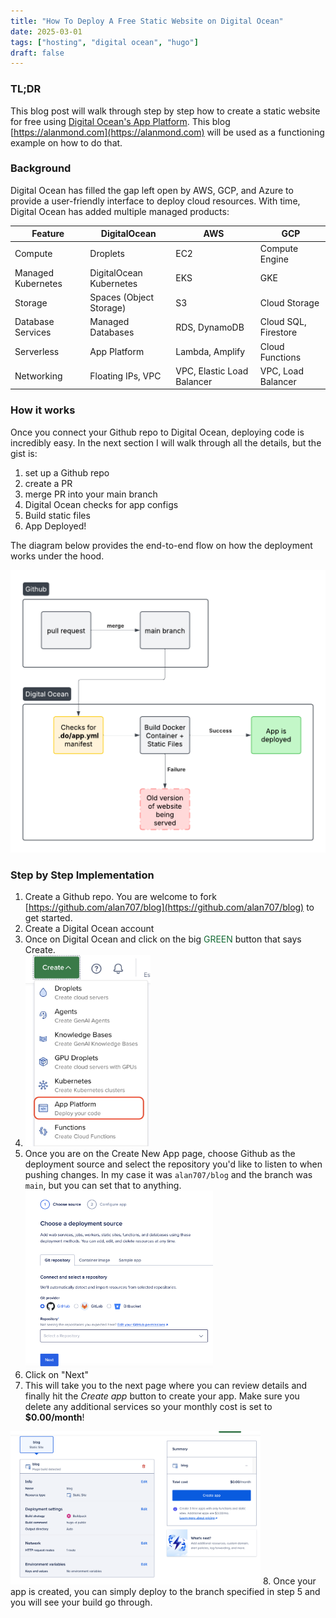 ```yaml
---
title: "How To Deploy A Free Static Website on Digital Ocean"
date: 2025-03-01
tags: ["hosting", "digital ocean", "hugo"]
draft: false
---
```


### TL;DR
This blog post will walk through step by step how to create a static website for free using [Digital Ocean's App Platform](https://www.digitalocean.com/products/app-platform). This blog [https://alanmond.com](https://alanmond.com) will be used as a functioning example on how to do that.

### Background
Digital Ocean has filled the gap left open by AWS, GCP, and Azure to provide a user-friendly interface to deploy cloud resources. With time, Digital Ocean has added multiple managed products:
    
| Feature             | DigitalOcean              | AWS                        | GCP                      |
|---------------------|--------------------------|----------------------------|--------------------------|
| Compute            | Droplets                  | EC2                        | Compute Engine          |
| Managed Kubernetes | DigitalOcean Kubernetes  | EKS                        | GKE                      |
| Storage            | Spaces (Object Storage)   | S3                         | Cloud Storage           |
| Database Services  | Managed Databases        | RDS, DynamoDB              | Cloud SQL, Firestore    |
| Serverless        | App Platform             | Lambda, Amplify            | Cloud Functions         |
| Networking        | Floating IPs, VPC        | VPC, Elastic Load Balancer | VPC, Load Balancer      |

### How it works
Once you connect your Github repo to Digital Ocean, deploying code is incredibly easy. In the next section I will walk through all the details, but the gist is:
1. set up a Github repo
2. create a PR
3. merge PR into your main branch
4. Digital Ocean checks for app configs
5. Build static files
6. App Deployed!

The diagram below provides the end-to-end flow on how the deployment works under the hood.

![deployment_flow](github_digital_ocean.png)

### Step by Step Implementation
1. Create a Github repo. You are welcome to fork [https://github.com/alan707/blog](https://github.com/alan707/blog) to get started.
2. Create a Digital Ocean account
3. Once on Digital Ocean and click on the big <span style="color:rgb(21,107,53)">GREEN</span> button that says Create.
4. <img src="create_app.jpg" alt="create_app" width="200"/>
5. Once you are on the Create New App page, choose Github as the deployment source and select the repository you'd like to listen to when pushing changes. In my case it was `alan707/blog` and the branch was `main`, but you can set that to anything. <img src="select_repository.png" alt="Select repository" width="300"/>
6. Click on "Next"
7. This will take you to the next page where you can review details and finally hit the *Create app* button to create your app. Make sure you delete any additional services so your monthly cost is set to **$0.00/month**!
<img src="review_details.png" alt="create_app" width="400"/>
8. Once your app is created, you can simply deploy to the branch specified in step 5 and you will see your build go through.